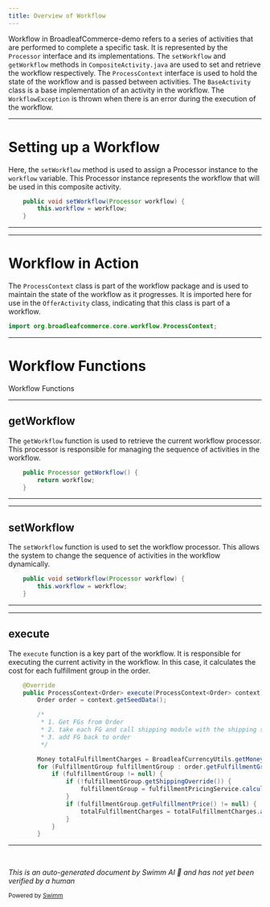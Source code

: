 ```yaml
---
title: Overview of Workflow
---
```

Workflow in BroadleafCommerce-demo refers to a series of activities that are performed to complete a specific task. It is represented by the `Processor` interface and its implementations. The `setWorkflow` and `getWorkflow` methods in `CompositeActivity.java` are used to set and retrieve the workflow respectively. The `ProcessContext` interface is used to hold the state of the workflow and is passed between activities. The `BaseActivity` class is a base implementation of an activity in the workflow. The `WorkflowException` is thrown when there is an error during the execution of the workflow.

<SwmSnippet path="/core/broadleaf-framework/src/main/java/org/broadleafcommerce/core/pricing/service/workflow/CompositeActivity.java" line="43">

---

# Setting up a Workflow

Here, the `setWorkflow` method is used to assign a Processor instance to the `workflow` variable. This Processor instance represents the workflow that will be used in this composite activity.

```java
    public void setWorkflow(Processor workflow) {
        this.workflow = workflow;
    }
```

---

</SwmSnippet>

<SwmSnippet path="/core/broadleaf-framework/src/main/java/org/broadleafcommerce/core/pricing/service/workflow/OfferActivity.java" line="28">

---

# Workflow in Action

The `ProcessContext` class is part of the workflow package and is used to maintain the state of the workflow as it progresses. It is imported here for use in the `OfferActivity` class, indicating that this class is part of a workflow.

```java
import org.broadleafcommerce.core.workflow.ProcessContext;
```

---

</SwmSnippet>

# Workflow Functions

Workflow Functions

<SwmSnippet path="/core/broadleaf-framework/src/main/java/org/broadleafcommerce/core/pricing/service/workflow/CompositeActivity.java" line="39">

---

## getWorkflow

The `getWorkflow` function is used to retrieve the current workflow processor. This processor is responsible for managing the sequence of activities in the workflow.

```java
    public Processor getWorkflow() {
        return workflow;
    }
```

---

</SwmSnippet>

<SwmSnippet path="/core/broadleaf-framework/src/main/java/org/broadleafcommerce/core/pricing/service/workflow/CompositeActivity.java" line="43">

---

## setWorkflow

The `setWorkflow` function is used to set the workflow processor. This allows the system to change the sequence of activities in the workflow dynamically.

```java
    public void setWorkflow(Processor workflow) {
        this.workflow = workflow;
    }
```

---

</SwmSnippet>

<SwmSnippet path="/core/broadleaf-framework/src/main/java/org/broadleafcommerce/core/pricing/service/workflow/FulfillmentGroupPricingActivity.java" line="57">

---

## execute

The `execute` function is a key part of the workflow. It is responsible for executing the current activity in the workflow. In this case, it calculates the cost for each fulfillment group in the order.

```java
    @Override
    public ProcessContext<Order> execute(ProcessContext<Order> context) throws Exception {
        Order order = context.getSeedData();

        /*
         * 1. Get FGs from Order
         * 2. take each FG and call shipping module with the shipping svc
         * 3. add FG back to order
         */

        Money totalFulfillmentCharges = BroadleafCurrencyUtils.getMoney(BigDecimal.ZERO, order.getCurrency());
        for (FulfillmentGroup fulfillmentGroup : order.getFulfillmentGroups()) {
            if (fulfillmentGroup != null) {
                if (!fulfillmentGroup.getShippingOverride()) {
                    fulfillmentGroup = fulfillmentPricingService.calculateCostForFulfillmentGroup(fulfillmentGroup);
                }
                if (fulfillmentGroup.getFulfillmentPrice() != null) {
                    totalFulfillmentCharges = totalFulfillmentCharges.add(fulfillmentGroup.getFulfillmentPrice());
                }
            }
        }
```

---

</SwmSnippet>

&nbsp;

*This is an auto-generated document by Swimm AI 🌊 and has not yet been verified by a human*

<SwmMeta version="3.0.0" repo-id="Z2l0aHViJTNBJTNBQnJvYWRsZWFmQ29tbWVyY2UtZGVtbyUzQSUzQWdpbGFkbmF2b3Q=" repo-name="BroadleafCommerce-demo" doc-type="overview"><sup>Powered by [Swimm](/)</sup></SwmMeta>
